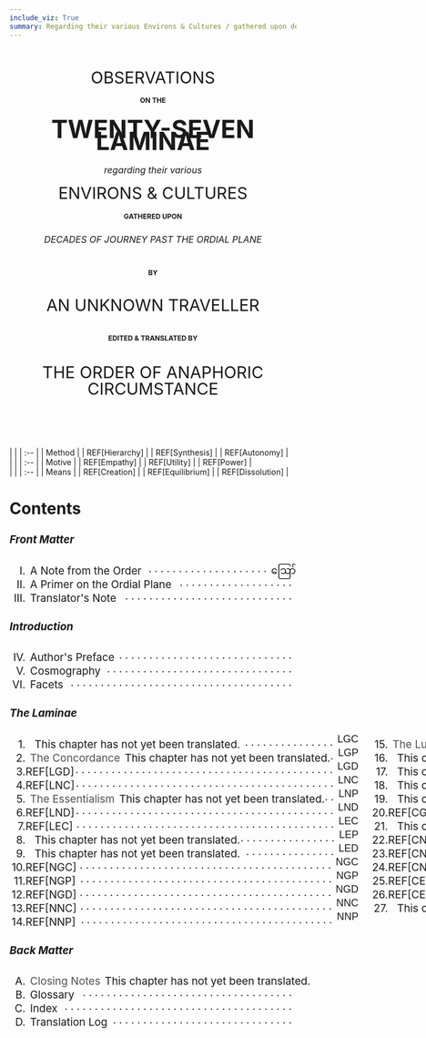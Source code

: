```yaml
---
include_viz: True
summary: Regarding their various Environs & Cultures / gathered upon decades of journey past the Ordial Plane / by an Unknown Traveller / edited & translated by the Order of Peripatetic Affairs
---
```


<h1 class="title-page">
<div class="title-2">OBSERVATIONS</div>
<div class="title-4">on the</div>
<div class="title-1">TWENTY-SEVEN LAMINAE</div>
<div class="title-3">regarding their various</div>
<div class="title-2">ENVIRONS & CULTURES</div>
<div class="title-4">gathered upon</div>
<div class="title-3">DECADES OF JOURNEY PAST THE ORDIAL PLANE</div>
<div class="title-4 spaced">by</div>
<div class="title-2">AN UNKNOWN TRAVELLER</div>
<div class="title-4 spaced">edited & translated by</div>
<div class="title-2 guild-name">THE ORDER OF ANAPHORIC CIRCUMSTANCE</div>
</h1>

<!--
  The Marches of Wales: Notes and Impressions on the Welsh Borders, from the Severn Sea to the Sands o' Dee

  OBSERVATIONS
  on the
  RIVER WYE
  and several parts of
  SOUTH WALES, &c.
  relative chiefly to
  PICTURESQUE BEAUTY;
  made
  In the Summer of the Year 1770

  HISTORICAL and DESCRIPTIVE
  **ACCOUNTS**
  of the
  ANCIENT and PRESENT STATE
  of
  THE TOWN
  of
  **MONMOUTH**
  including
  A VARIETY OF PARTICULARS
  deserving the stranger's notice
  RELATING TO THE BOROUGH
  and its
  NEIGHBORHOOD
  collected from original papers and unquestionable authorities
  the whole never before published
-->

<style>
.title-page {
  text-align: center;
  margin: 3.5rem 0 5.5rem;
  font-weight: normal;
  line-height: 1.35rem;
}
  .title-page .title-1 {
    font-size: 2.7rem;
    margin: 1.8rem 0;
    font-weight: bold;
  }
  .bask .title-page .title-1 {
    font-size: 2.4rem;
  }
  .title-page .title-2 {
    font-size: 1.8rem;
    margin: 1.2rem 0;
  }
  .title-page .title-3 {
    font-size: 1rem;
    font-style: italic;
    margin: 1.2rem 0;
  }
  .title-page .title-4 {
    font-size: 0.75rem;
    margin: 0.5rem 0;
    font-weight: bold;
    text-transform: uppercase;
  }
  .title-page .guild-name {
    max-width: 700px;
    margin-left: auto;
    margin-right: auto;
    line-height: 1.8rem;
    text-transform: uppercase;
  }
  .title-page .spaced {
    margin: 2.25rem 0;
  }
  @media only screen and (max-width: 767px) {
    .title-page {
      margin: 0.9rem 0 3.6rem;
    }
      .title-page .title-1 {
        font-size: 1.8rem;
      }
      .title-page .title-2 {
        font-size: 1.35rem;
      }
      .title-page .spaced {
        margin: 1.35rem 0;
      }
  }

.toc {
  font-size: 1.17rem;
}
  @media only screen and (max-width: 767px) {
    .toc {
      font-size: 1rem;
    }
  }
  .toc h1, .toc h4 {
    text-align: center;
    margin-top: 3rem;
    text-transform: uppercase;
  }
  .toc a {
    text-decoration: none;
  }
    .toc a.undone {
      cursor: pointer;
      opacity: 0.75;
    }
    .toc a.undone:hover {
      opacity: 0.85;
    }
  .toc td:first-child {
    text-align: right;
    padding-right: 1em;
  }
  .toc .lamina {
    display: flex;
  }
    .toc .lamina a {
      text-transform: capitalize;
    }
    .toc .lamina-section:first-child {
      margin-right: 24px;
    }
    @media only screen and (max-width: 767px) {
      .toc .lamina {
        display: block;
      }
      .toc .lamina-section:first-child {
        margin: 0;
      }
    }

  .toc .row {
    display: flex;
    justify-content: space-between;
    height: 1.5rem;
    cursor: pointer; /* row click handled in JS via stuff in viz, bleh */
  }
    @media only screen and (max-width: 767px) {
      .toc .row {
        padding-right: 8px;
      }
    }
    .toc .hover[data-toc-glyph],
    .toc .row.hover {
      color: #b00000;
    }
  .toc .left {
    white-space: nowrap;
  }
  .toc .numeral {
    width: 28px;
    text-align: right;
    display: inline-block;
  }
    @media only screen and (max-width: 767px) {
      .toc .numeral {
        width: 23px;
      }
    }
  .toc a {
    margin: 0 8px;
  }
  .toc .dots {
    overflow: hidden;
    max-height: 1em;
    text-align: right;
    position: relative;
    top: -0.25rem;
  }
  .toc .dots:before {
    content: '. . . . . . . . . . . . . . . . . . . . . . . . . . . . . . . . . . . . . . . . . . . . . . . . . . . . . . . . . . . . . . . . . . . . . . . . . . . . . . . . . . . . . . . . . . . . . . . . . . . . . . . . . . . . . . . . . . . . . .';
  }
  .toc .page {
    font-family: "NotoSansMyanmar", sans-serif;
    font-size: 18px;
    position: relative;
    margin-left: 8px;
    height: 1.5rem;
    /*width: 1rem;*/
    /*min-width: 1rem;*/
    text-align: center;
    top: -0.45rem;
  }
    @media only screen and (max-width: 767px) {
      .toc .page {
        top: -0.6rem;
      }
    }

  [data-facets]:after {
    display: none;
  }
  [data-facets] + .tooltip {
    display: none !important;
  }

  .shortcuts {
    font-size: 1rem;
  }

  .viz-wrap.loaded {
    margin-top: -36px;
  }
</style>

<div class="viz-wrap follow-with-dropcap">
  <div class="facet-legend-wrap">
  <div class="facet-legend">
  <div class="table-wrap">
  | |
  | :-- |
  | <span class="axis-name">Method</span> |
  | REF[Hierarchy] |
  | REF[Synthesis] |
  | REF[Autonomy] |
  </div>
  <div class="table-wrap">
  | |
  | :-- |
  | <span class="axis-name">Motive</span> |
  | REF[Empathy] |
  | REF[Utility] |
  | REF[Power] |
  </div>
  <div class="table-wrap">
  | |
  | :-- |
  | <span class="axis-name">Means</span> |
  | REF[Creation] |
  | REF[Equilibrium] |
  | REF[Dissolution] |
  </div>
  </div>
  </div>

  <div class="compass-wrap"><div class="compass"><canvas></canvas></div></div>

  <div class="viz">
  <div class="scroll-handle top"></div>
  <canvas></canvas>
  <div class="tooltip"></div>
  <div class="scroll-handle bottom"></div>
  </div>
</div>

<div class="toc">

## Contents

##### Front Matter

<div class="row">
  <div class="left"><div class="numeral">I.</div><a href="00-i-note">A Note from the <span class="guild-term">Order</span></a></div>
  <div class="dots"></div>
  <div class="page">ဪ</div>
</div>
<div class="row">
  <div class="left"><div class="numeral">II.</div><a href="00-ii-ordial-primer">A Primer on the Ordial Plane</a></div>
  <div class="dots"></div>
  <div class="page"></div>
</div>
<div class="row">
  <div class="left"><div class="numeral">III.</div><a href="00-iii-translators-note">Translator's Note</a></div>
  <div class="dots"></div>
  <div class="page"></div>
</div>

##### Introduction

<div class="row">
  <div class="left"><div class="numeral">IV.</div><a href="00-iv-author-preface">Author's Preface</a></div>
  <div class="dots"></div>
  <div class="page"></div>
</div>
<div class="row">
  <div class="left"><div class="numeral">V.</div><a href="00-v-cosmography">Cosmography</a></div>
  <div class="dots"></div>
  <div class="page"></div>
</div>
<div class="row">
  <div class="left"><div class="numeral">VI.</div><a href="00-vi-facets">Facets</a></div>
  <div class="dots"></div>
  <div class="page"></div>
</div>

##### The Laminae

<div class="lamina">
<div class="lamina-section">
<div class="row">
  <div class="left"><div class="numeral">1.</div><span class="tooltip-wrap"><a class="tooltip-anchor lamina-name undone unnamed" hreff="01-lgc"></a><span class="tooltip">This chapter has not yet been translated.</span></span></div>
  <div class="dots"></div>
  <div class="page">LGC</div>
</div>
<div class="row">
  <div class="left"><div class="numeral">2.</div><span class="tooltip-wrap"><a class="tooltip-anchor lamina-name undone" hreff="02-lgp">The Concordance</a><span class="tooltip">This chapter has not yet been translated.</span></span></div>
  <div class="dots"></div>
  <div class="page">LGP</div>
</div>
<div class="row">
  <div class="left"><div class="numeral">3.</div>REF[LGD]</div>
  <div class="dots"></div>
  <div class="page">LGD</div>
</div>

<div class="row">
  <div class="left"><div class="numeral">4.</div>REF[LNC]</div>
  <div class="dots"></div>
  <div class="page">LNC</div>
</div>
<div class="row">
  <div class="left"><div class="numeral">5.</div><span class="tooltip-wrap"><a class="tooltip-anchor lamina-name undone" hreff="11-lnp">The Essentialism</a><span class="tooltip">This chapter has not yet been translated.</span></span></div>
  <div class="dots"></div>
  <div class="page">LNP</div>
</div>
<div class="row">
  <div class="left"><div class="numeral">6.</div>REF[LND]</div>
  <div class="dots"></div>
  <div class="page">LND</div>
</div>

<div class="row">
  <div class="left"><div class="numeral">7.</div>REF[LEC]</div>
  <div class="dots"></div>
  <div class="page">LEC</div>
</div>
<div class="row">
  <div class="left"><div class="numeral">8.</div><span class="tooltip-wrap"><a class="tooltip-anchor lamina-name undone unnamed" hreff="20-lep"></a><span class="tooltip">This chapter has not yet been translated.</span></span></div>
  <div class="dots"></div>
  <div class="page">LEP</div>
</div>
<div class="row">
  <div class="left"><div class="numeral">9.</div><span class="tooltip-wrap"><a class="tooltip-anchor lamina-name undone unnamed" hreff="21-led"></a><span class="tooltip">This chapter has not yet been translated.</span></span></div>
  <div class="dots"></div>
  <div class="page">LED</div>
</div>

<div class="row">
  <div class="left"><div class="numeral">10.</div>REF[NGC]</div>
  <div class="dots"></div>
  <div class="page">NGC</div>
</div>
<div class="row">
  <div class="left"><div class="numeral">11.</div>REF[NGP]</div>
  <div class="dots"></div>
  <div class="page">NGP</div>
</div>
<div class="row">
  <div class="left"><div class="numeral">12.</div>REF[NGD]</div>
  <div class="dots"></div>
  <div class="page">NGD</div>
</div>

<div class="row">
  <div class="left"><div class="numeral">13.</div>REF[NNC]</div>
  <div class="dots"></div>
  <div class="page">NNC</div>
</div>
<div class="row">
  <div class="left"><div class="numeral">14.</div>REF[NNP]</div>
  <div class="dots"></div>
  <div class="page">NNP</div>
</div>
</div>

<div class="lamina-section">
<div class="row">
  <div class="left"><div class="numeral">15.</div><span class="tooltip-wrap"><a class="tooltip-anchor lamina-name undone" hreff="15-nnd">The Lucidity</a><span class="tooltip">This chapter has not yet been translated.</span></span></div>
  <div class="dots"></div>
  <div class="page">NND</div>
</div>

<div class="row">
  <div class="left"><div class="numeral">16.</div><span class="tooltip-wrap"><a class="tooltip-anchor lamina-name undone unnamed" hreff="22-nec"></a><span class="tooltip">This chapter has not yet been translated.</span></span></div>
  <div class="dots"></div>
  <div class="page">NEC</div>
</div>
<div class="row">
  <div class="left"><div class="numeral">17.</div><span class="tooltip-wrap"><a class="tooltip-anchor lamina-name undone unnamed" hreff="23-nep"></a><span class="tooltip">This chapter has not yet been translated.</span></span></div>
  <div class="dots"></div>
  <div class="page">NEP</div>
</div>
<div class="row">
  <div class="left"><div class="numeral">18.</div><span class="tooltip-wrap"><a class="tooltip-anchor lamina-name undone unnamed" hreff="24-ned"></a><span class="tooltip">This chapter has not yet been translated.</span></span></div>
  <div class="dots"></div>
  <div class="page">NED</div>
</div>

<div class="row">
  <div class="left"><div class="numeral">19.</div><span class="tooltip-wrap"><a class="tooltip-anchor lamina-name undone unnamed" hreff="07-cgc"></a><span class="tooltip">This chapter has not yet been translated.</span></span></div>
  <div class="dots"></div>
  <div class="page">CGC</div>
</div>
<div class="row">
  <div class="left"><div class="numeral">20.</div>REF[CGP]</div>
  <div class="dots"></div>
  <div class="page">CGP</div>
</div>
<div class="row">
  <div class="left"><div class="numeral">21.</div><span class="tooltip-wrap"><a class="tooltip-anchor lamina-name undone unnamed" hreff="09-cgd"></a><span class="tooltip">This chapter has not yet been translated.</span></span></div>
  <div class="dots"></div>
  <div class="page">CGD</div>
</div>

<div class="row">
  <div class="left"><div class="numeral">22.</div>REF[CNC]</div>
  <div class="dots"></div>
  <div class="page">CNC</div>
</div>
<div class="row">
  <div class="left"><div class="numeral">23.</div>REF[CNP]</div>
  <div class="dots"></div>
  <div class="page">CNP</div>
</div>
<div class="row">
  <div class="left"><div class="numeral">24.</div>REF[CND]</div>
  <div class="dots"></div>
  <div class="page">CND</div>
</div>

<div class="row">
  <div class="left"><div class="numeral">25.</div>REF[CEC]</div>
  <div class="dots"></div>
  <div class="page">CEC</div>
</div>
<div class="row">
  <div class="left"><div class="numeral">26.</div>REF[CEP]</div>
  <div class="dots"></div>
  <div class="page">CEP</div>
</div>
<div class="row">
  <div class="left"><div class="numeral">27.</div><span class="tooltip-wrap"><a class="tooltip-anchor lamina-name undone unnamed" hreff="27-ced"></a><span class="tooltip">This chapter has not yet been translated.</span></span></div>
  <div class="dots"></div>
  <div class="page">CED</div>
</div>

</div>
</div>

##### Back Matter

<div class="row">
  <div class="left"><div class="numeral">A.</div><span class="tooltip-wrap"><a class="tooltip-anchor undone" hreff="#">Closing Notes</a><span class="tooltip">This chapter has not yet been translated.</span></span></div>
  <div class="dots"></div>
  <div class="page"></div>
</div>
<div class="row">
  <div class="left"><div class="numeral">B.</div><a href="b-glossary">Glossary</a></div>
  <div class="dots"></div>
  <div class="page"></div>
</div>
<div class="row">
  <div class="left"><div class="numeral">C.</div><a href="c-index">Index</a></div>
  <div class="dots"></div>
  <div class="page"></div>
</div>
<div class="row">
  <div class="left"><div class="numeral">D.</div><a href="d-translation-log">Translation Log</a></div>
  <div class="dots"></div>
  <div class="page"></div>
</div>

</div>
